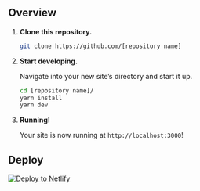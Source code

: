 ## Overview

1.  **Clone this repository.**

    ```sh
    git clone https://github.com/[repository name]
    ```

2.  **Start developing.**

    Navigate into your new site’s directory and start it up.

    ```sh
    cd [repository name]/
    yarn install
    yarn dev
    ```

3.  **Running!**

    Your site is now running at `http://localhost:3000`!

## Deploy

[![Deploy to Netlify](https://www.netlify.com/img/deploy/button.svg)](https://app.netlify.com/start/deploy?repository=https://github.com/SuguruOoki/nuxt-blog.git)
